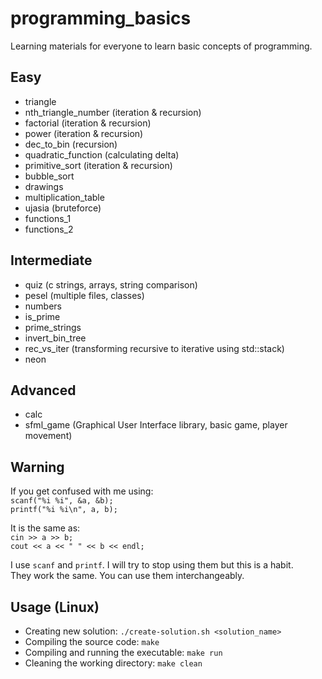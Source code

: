 # programming_basics

Learning materials for everyone to learn basic concepts of programming.

## Easy

- triangle
- nth_triangle_number (iteration & recursion)
- factorial (iteration & recursion)
- power (iteration & recursion)
- dec_to_bin (recursion)
- quadratic_function (calculating delta)
- primitive_sort (iteration & recursion)
- bubble_sort
- drawings
- multiplication_table
- ujasia (bruteforce)
- functions_1
- functions_2

## Intermediate

- quiz (c strings, arrays, string comparison)
- pesel (multiple files, classes)
- numbers
- is_prime
- prime_strings
- invert_bin_tree
- rec_vs_iter (transforming recursive to iterative using std::stack)
- neon

## Advanced

- calc
- sfml_game (Graphical User Interface library, basic game, player movement)

## Warning

If you get confused with me using:  
`scanf("%i %i", &a, &b);`  
`printf("%i %i\n", a, b);`

It is the same as:  
`cin >> a >> b;`  
`cout << a << " " << b << endl;`

I use `scanf` and `printf`. I will try to stop using them but this is a habit.  
They work the same. You can use them interchangeably.

## Usage (Linux)

- Creating new solution: `./create-solution.sh <solution_name>`
- Compiling the source code: `make`
- Compiling and running the executable: `make run`
- Cleaning the working directory: `make clean`
